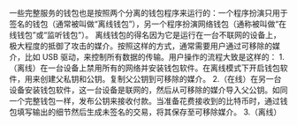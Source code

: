 一些完整服务的钱包也是按照两个分离的钱包程序来运行的：一个程序扮演只用于签名的钱包（通常被叫做“离线钱包”），另一个程序扮演网络钱包（通称被叫做“在线钱包”或“监听钱包”）。
离线钱包的得名因为它是运行在一台不联网的设备上，极大程度的抵御了攻击的媒介。按照这样的方式，通常需要用户通过可移除的媒介，比如 USB 驱动，来控制所有数据的传输。用户操作的流程大致是这样的：
1.（离线）在一台设备上禁用所有的网络并安装钱包软件。在离线模式下开启钱包软件，用来创建父私钥和公钥。复制父公钥到可移除的媒介。
2.（在线）在另一台设备安装钱包软件，这一台设备是联网的，然后从可移除的媒介导入父公钥。如同一个完整钱包一样，发布公钥来接收付款。当准备花费接收到的比特币时，通过钱包填写输出的细节然后生成未签名的交易，将其保存至可移除媒介。
3.（离线）